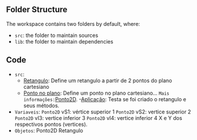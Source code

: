 ## Folder Structure

The workspace contains two folders by default, where:

- `src`: the folder to maintain sources
- `lib`: the folder to maintain dependencies

## Code

- `src`:
    - [Retangulo](src/Retangulo.java): Define um retangulo a partir de 2 pontos do plano cartesiano
    - [Ponto no plano](src/Ponto2D.java): Define um ponto no plano cartesiano... `Mais informações:`[Ponto2D](../Ponto2D/README.md).
    -[Aplicação](src/testaRetangulo.java): Testa se foi criado o retangulo e seus métodos.
- `Variaveis`:
    `Ponto2D` vS1: vértice superior 1
    `Ponto2D` vS2: vertice superior 2
    `Ponto2D` vI3: vertice inferior 3
    `Ponto2D` vI4: vertice inferior 4
    X e Y dos respectivos pontos (vertices).
- `Objetos`:
    Ponto2D
    Retangulo